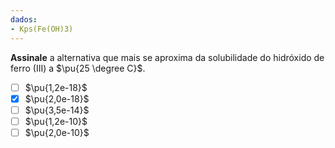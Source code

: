 ```yaml
---
dados:
- Kps(Fe(OH)3)
---
```


**Assinale** a alternativa que mais se aproxima da solubilidade do hidróxido de ferro (III) a $\pu{25 \degree C}$.

- [ ] $\pu{1,2e-18}$
- [x] $\pu{2,0e-18}$
- [ ] $\pu{3,5e-14}$
- [ ] $\pu{1,2e-10}$
- [ ] $\pu{2,0e-10}$

